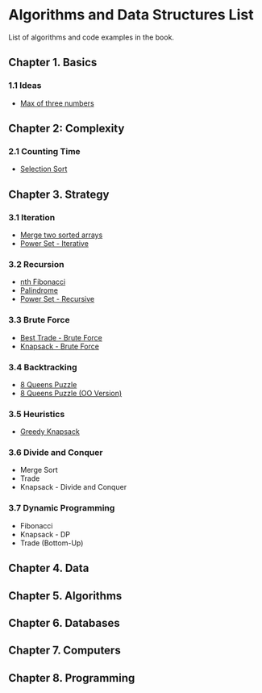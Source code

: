 # Algorithms and Data Structures List

List of algorithms and code examples in the book.

## Chapter 1. Basics

### 1.1 Ideas

* [Max of three numbers](./01-basics/algorithms/max-of-three-numbers.js)

## Chapter 2: Complexity

### 2.1 Counting Time

* [Selection Sort](./02-complexity/algorithms/selection-sort.js)

## Chapter 3. Strategy

### 3.1 Iteration

* [Merge two sorted arrays](./03-strategy/algorithms/merge-two-sorted-lists.js)
* [Power Set - Iterative](./03-strategy/algorithms/power-set.js)

### 3.2 Recursion

* [nth Fibonacci](./03-strategy/algorithms/fibonacci.js)
* [Palindrome](./03-strategy/algorithms/palindrome.js)
* [Power Set - Recursive](./03-strategy/algorithms/power-set-recursive.js)

### 3.3 Brute Force

* [Best Trade - Brute Force](./03-strategy/algorithms/best-trade.js)
* [Knapsack - Brute Force](./03-strategy/algorithms/knapsack.js)

### 3.4 Backtracking

* [8 Queens Puzzle](./03-strategy/algorithms/eight-queens-puzzle.v2.js)
* [8 Queens Puzzle (OO Version)](./03-strategy/algorithms/eight-queens-puzzle.v1.js)

### 3.5 Heuristics

* [Greedy Knapsack](./03-strategy/algorithms/greedy-knapsack.js)

### 3.6 Divide and Conquer

* Merge Sort
* Trade
* Knapsack - Divide and Conquer

### 3.7 Dynamic Programming

* Fibonacci
* Knapsack - DP
* Trade (Bottom-Up)

## Chapter 4. Data

## Chapter 5. Algorithms

## Chapter 6. Databases

## Chapter 7. Computers

## Chapter 8. Programming